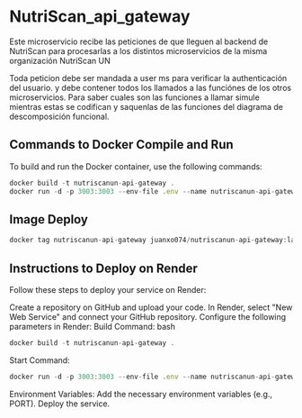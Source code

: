 # NutriScan_api_gateway
Este microservicio recibe las peticiones de que lleguen al backend de NutriScan para procesarlas a los distintos microservicios de la misma organización NutriScan UN

Toda peticion debe ser mandada a user ms para verificar la authenticación del usuario.
y debe contener todos los llamados a las funciónes de los otros microservicios. Para saber cuales son las funciones a llamar simule mientras estas se codifican y saquenlas de las funciones del diagrama de descomposición funcional.

## Commands to Docker Compile and Run

To build and run the Docker container, use the following commands:

```js
docker build -t nutriscanun-api-gateway .
docker run -d -p 3003:3003 --env-file .env --name nutriscanun-api-gateway-docker nutriscanun-api-gateway
```


## Image Deploy

```js
docker tag nutriscanun-api-gateway juanxo074/nutriscanun-api-gateway:latest
```


## Instructions to Deploy on Render
Follow these steps to deploy your service on Render:

Create a repository on GitHub and upload your code.
In Render, select "New Web Service" and connect your GitHub repository.
Configure the following parameters in Render:
Build Command:
bash
```js
docker build -t nutriscanun-api-gateway .
```
Start Command:
```js
docker run -d -p 3003:3003 --env-file .env --name nutriscanun-api-gateway-docker nutriscanun-api-gateway
```
Environment Variables: Add the necessary environment variables (e.g., PORT).
Deploy the service.
